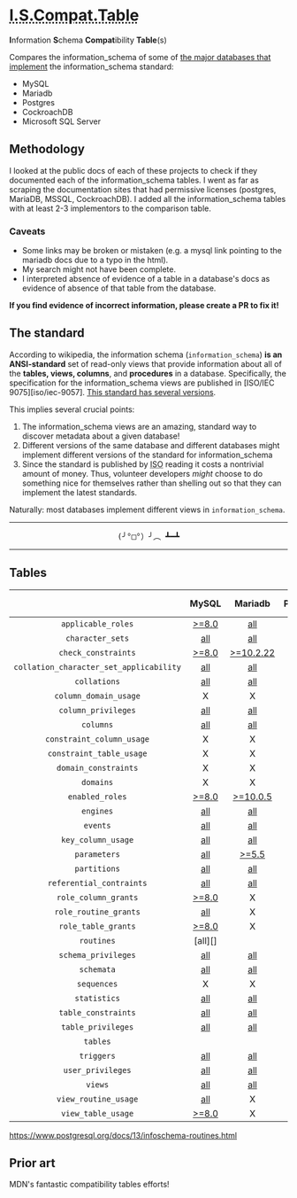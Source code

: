 <h1>
    <abbr title="Information Schema Compatibility Table">I.S.Compat.Table</abbr>
</h1>

**I**nformation **S**chema **Compat**ibility **Table**(s)

Compares the information_schema of some of [the major databases that implement][implementors] the information_schema standard:

<!-- https://insights.stackoverflow.com/survey/2021#section-most-popular-technologies-databases -->
- MySQL
- Mariadb
- Postgres
- CockroachDB
- Microsoft SQL Server
  <!-- materialize: no information_schema _documented_; it should be postgres, right? -->
  <!-- dolt? -->
  <!-- ksqldb? -->
  <!-- Presto -->
  <!-- Apache Hive -->
  <!-- IBM db2? -->
  <!-- oracle whatever? -->
  <!-- your database here! -->

## Methodology

I looked at the public docs of each of these projects to check if they documented each of the information_schema tables.
I went as far as scraping the documentation sites that had permissive licenses (postgres, MariaDB, MSSQL, CockroachDB).
I added all the information_schema tables with at least 2-3 implementors to the comparison table.

### Caveats

- Some links may be broken or mistaken (e.g. a mysql link pointing to the mariadb docs due to a typo in the html).
- My search might not have been complete.
- I interpreted absence of evidence of a table in a database's docs as evidence of absence of that table from the database.

**If you find evidence of incorrect information, please create a PR to fix it!**

## The standard

According to wikipedia, the information schema (`information_schema`) **is an ANSI-standard** set of read-only views that provide information about all of the **tables, views, columns**, and **procedures** in a database.
Specifically, the specification for the information_schema views are published in [ISO/IEC 9075][iso/iec-9057]. [This standard has several versions][version history].

This implies several crucial points:

1. The information_schema views are an amazing, standard way to discover metadata about a given database!
1. Different versions of the same database and different databases might implement different versions of the standard for information_schema
1. Since the standard is published by <abbr title="the International Standards Organization">ISO</abbr> reading it costs a nontrivial amount of money.
   Thus, volunteer developers _might_ choose to do something nice for themselves rather than shelling out so that they can implement the latest standards.

Naturally: most databases implement different views in `information_schema`.

<hr/>
<p align=center> <span style="font-family: monospace" title="flipping table"> (╯°□°）╯︵ ┻━┻</span></p>
<hr/>

<!-- ## Table of contents (spoiler: the contents are tables)
0. tables
1. `applicable_roles`
1. `character_sets`
1. `check_constraints`
1. `collation_character_set_applicability`
1. `collations`
1. `column_domain_usage`
1. `column_privileges`
1. `columns`
1. `constraint_column_usage`
1. `constraint_table_usage`
1. `domain_constraints`
1. `domains`
1. `enabled_roles`
1. `engines`
1. `events`
1. `key_column_data_store`
1. `parameters`
1. `partitions`
1. `referential_contraints`
1. `role_column_grants`
1. `role_routine_grants`
1. `role_table_grants`
1. `schema_privileges`
1. `schemata`
1. `sequences`
1. `spatial_ref_sys`
1. `statistics`
1. `table_constraints`
1. `table_privileges`
1. `triggers`
1. `user_privileges`
1. `views`
1. `view_routine_usage`
1. `view_table_usage` -->

## Tables

<!-- this should be an output of the underlying data -->
|                                         |    MySQL     |     Mariadb      | PostgreSQL |  cockroachdb  | SQL Server | [snowflake][sf] |
| :-------------------------------------: | :----------: | :--------------: | :--------: | :-----------: | :--------: | :-------------: |
|           `applicable_roles`            |  [>=8.0][my01]|       [all][ma01]| [all][pg01] |       X       |     X      |       all       |
|            `character_sets`             |    [all][my02]|       [all][ma02]| [all][pg02] |       X       |     X      |        X        |
|           `check_constraints`           |  [>=8.0][my03]| [>=10.2.22][ma03]| [all][pg03] | [>=19.2][010] |     X      |        X        |
| `collation_character_set_applicability` |    [all][my04]|       [all][ma04]| [all][pg04] |       X       |     X      |        X        |
|              `collations`               |    [all][my05]|       [all][ma05]| [all][pg05] |       X       |     X      |        X        |
|          `column_domain_usage`          |      X       |        X         | [all][pg06] |       X       | [all][018] |        X        |
|           `column_privileges`           |  [all][my07]  |       [all][ma07]| [all][pg07] |       X       | [all][022] |        X        |
|                `columns`                |  [all][my08]  |       [all][ma08]| [all][pg08] |  [all][026]   | [all][027] |       all       |
|        `constraint_column_usage`        |      X       |        X         | [all][pg09] |       X       | [all][029] |        X        |
|        `constraint_table_usage`         |      X       |        X         | [all][pg10] |       X       | [all][031] |        X        |
|          `domain_constraints`           |      X       |        X         | [all][pg11] |       X       | [all][033] |        X        |
|                `domains`                |      X       |        X         | [all][pg12] |       X       | [all][035] |        X        |
|             `enabled_roles`             | [>=8.0][036] |  [>=10.0.5][ma13]| [all][pg13] |       X       |     X      |       all       |
|                `engines`                |  [all][039]  |       [all][ma14]|     X      |       X       |     X      |        X        |
|                `events`                 |  [all][041]  |       [all][ma15]|     X      |       X       |     X      |        X        |
|           `key_column_usage`            |  [all][043]  |       [all][ma16]| [all][pg16] |  [all][046]   | [all][047] |        X        |
|              `parameters`               |  [all][048]  |     [>=5.5][ma17]| [all][pg17] |   [ X][051]   | [all][052] |        X        |
|              `partitions`               |  [all][053]  |       [all][ma18]| [all][pg18] |       X       |     X      |        X        |
|        `referential_contraints`         |  [all][056]  |       [all][ma19]| [all][pg19] |  [all][059]   | [all][060] |       all       |
|          `role_column_grants`           | [>=8.0][061] |        X         | [all][pg20] |       X       |     X      |        X        |
|          `role_routine_grants`          |  [all][063]  |        X         | [all][pg21] |       X       |     X      |        X        |
|           `role_table_grants`           | [>=8.0][065] |        X         | [all][pg22] |  [all][068]   |     X      |        X        |
|               `routines`                |       [all][]       |                  |            |               |            |
|           `schema_privileges`           |  [all][068]  |    [all][ma24]    |     X      |       X       |     X      |        X        |
|               `schemata`                |  [all][070]  |    [all][ma25]    | [all][pg25] |  [all][073]   | [all][074] |       all       |
|               `sequences`               |      X       |        X         | [all][pg26] | [>=2.0][076]  |     X      |       all       |
|              `statistics`               |  [all][077]  |    [all][ma27]    |     X      |       X       |     X      |        X        |
|           `table_constraints`           |  [all][079]  |    [all][ma28]    | [all][pg28] |  [all][082]   | [all][083] |       all       |
|           `table_privileges`            |  [all][084]  |    [all][ma29]    | [all][pg29] |  [all][087]   | [all][088] |       all       |
|                `tables`                 |              |                  |            |               |            |       all       |
|               `triggers`                |  [all][089]  |    [all][ma31]    | [all][pg31] |       X       |     X      |        X        |
|            `user_privileges`            |  [all][092]  |    [all][ma32]    |     X      |       X       |     X      |        X        |
|                 `views`                 |  [all][094]  |    [all][ma33]    | [all][pg33] |  [all][097]   | [all][098] |       all       |
|          `view_routine_usage`           |  [all][099]  |        X         | [all][pg34] |       X       |     X      |        X        |
|           `view_table_usage`            | [>=8.0][101] |        X         | [all][pg35] |       X       | [all][103] |        X        |

<!-- notes: I rounded the Cockroachdb version ranges to the minor version -->
<!-- from snowflake allegations: USAGE_PRIVILEGES? -->

https://www.postgresql.org/docs/13/infoschema-routines.html
## Prior art

MDN's fantastic compatibility tables efforts!

<!-- general links -->

[implementors]: https://en.wikipedia.org/wiki/Information_schema#Implementation
[iso/iec-9075]: https://www.iso.org/standard/63555.html
[version history]: https://en.wikipedia.org/wiki/SQL#Standardization_history

<!-- reference links -->
<!-- TODO: group by database? -->

[pg01]: https://www.postgresql.org/docs/13/infoschema-applicable-roles.html
[pg02]: https://www.postgresql.org/docs/13/infoschema-character-sets.html
[pg03]: https://www.postgresql.org/docs/13/infoschema-check-constraints.html
[pg04]: https://www.postgresql.org/docs/13/infoschema-collation-character-set-applicab.html
[pg05]: https://www.postgresql.org/docs/13/infoschema-collations.html
[pg06]: https://www.postgresql.org/docs/13/infoschema-column-domain-usage.html
[pg07]: https://www.postgresql.org/docs/13/infoschema-column-privileges.html
[pg08]: https://www.postgresql.org/docs/13/infoschema-columns.html
[pg09]: https://www.postgresql.org/docs/13/infoschema-constraint-column-usage.html
[pg10]: https://www.postgresql.org/docs/13/infoschema-constraint-table-usage.html
[pg16]: https://www.postgresql.org/docs/13/infoschema-key-column-usage.html
[pg17]: https://www.postgresql.org/docs/13/infoschema-parameters.html
[pg18]: https://www.postgresql.org/docs/13/infoschema-parameters.html
[pg19]: https://www.postgresql.org/docs/13/infoschema-referential-constraints.html
[pg20]: https://www.postgresql.org/docs/13/infoschema-role-column-grants.html
[pg35]: https://www.postgresql.org/docs/13/infoschema-view-table-usage.html
[pg34]: https://www.postgresql.org/docs/13/infoschema-view-routine-usage.html
[pg31]: https://www.postgresql.org/docs/13/infoschema-triggers.html
[pg33]: https://www.postgresql.org/docs/13/infoschema-views.html
[pg25]: https://www.postgresql.org/docs/13/infoschema-routines.html
[pg26]: https://www.postgresql.org/docs/13/infoschema-sequences.html
[pg21]: https://www.postgresql.org/docs/13/infoschema-role-routine-grants.html
[pg22]: https://www.cockroachlabs.com/docs/stable/information-schema.html#role_table_grants
[pg28]: https://www.postgresql.org/docs/13/infoschema-table-constraints.html
[pg29]: https://www.postgresql.org/docs/13/infoschema-table-privileges.html
[066]: https://www.postgresql.org/docs/13/infoschema-role-table-grants.html

[my01]: https://dev.mysql.com/doc/refman/8.0/en/information-schema-applicable-roles-table.html
[my02]: https://dev.mysql.com/doc/refman/8.0/en/information-schema-character-sets-table.html
[my03]: https://dev.mysql.com/doc/refman/8.0/en/information-schema-check-constraints-table.html
[010]: https://www.cockroachlabs.com/docs/stable/information-schema.html#check_constraints
[my04]: https://dev.mysql.com/doc/refman/5.6/en/information-schema-collation-character-set-applicability-table.html

[ma01]: https://mariadb.com/kb/en/information-schema-applicable_roles-table/
[ma02]: https://mariadb.com/kb/en/information-schema-character_sets-table/
[ma03]: https://mariadb.com/kb/en/information-schema-check_constraints-table/
[ma04]: https://mariadb.com/kb/en/information-schema-collation_character_set_applicability-table/
[ma05]: https://mariadb.com/kb/en/information-schema-collations-table/
[ma07]: https://mariadb.com/kb/en/information-schema-column_privileges-table/
[ma08]: https://mariadb.com/kb/en/information-schema-columns-table/
[ma13]: https://mariadb.com/kb/en/information-schema-enabled_roles-table/
[ma14]: https://mariadb.com/kb/en/information-schema-engines-table/
[ma15]: https://mariadb.com/kb/en/information-schema-events-table/
[ma16]: https://mariadb.com/kb/en/information-schema-key_column_usage-table/
[ma17]: https://mariadb.com/kb/en/information-schema-parameters-table/
[ma18]: https://mariadb.com/kb/en/information-schema-partitions-table/
[ma19]: https://mariadb.com/kb/en/information-schema-referential_constraints-table/


[my05]: https://dev.mysql.com/doc/refman/8.0/en/information-schema-collations-table.html
[my07]: https://dev.mysql.com/doc/refman/5.7/en/information-schema-column-privileges-table.html
[my08]: https://dev.mysql.com/doc/refman/5.7/en/information-schema-columns-table.html
[036]: https://dev.mysql.com/doc/refman/8.0/en/information-schema-enabled-roles-table.html
[039]: https://dev.mysql.com/doc/refman/5.6/en/information-schema-engines-table.html
[041]: https://dev.mysql.com/doc/refman/5.6/en/information-schema-events-table.html
[043]: https://dev.mysql.com/doc/refman/5.6/en/information-schema-key-column-usage-table.html
[048]: https://dev.mysql.com/doc/refman/5.6/en/information-schema-parameters-table.html
[053]: https://dev.mysql.com/doc/refman/8.0/en/information-schema-partitions-table.html


[018]: https://docs.microsoft.com/en-us/sql/relational-databases/system-information-schema-views/column-domain-usage-transact-sql?view=sql-server-ver15
[022]: https://docs.microsoft.com/en-us/sql/relational-databases/system-information-schema-views/column-privileges-transact-sql?view=sql-server-ver15
[026]: https://docs.microsoft.com/en-us/sql/relational-databases/system-information-schema-views/columns-transact-sql?view=sql-server-ver15
[029]: https://docs.microsoft.com/en-us/sql/relational-databases/system-information-schema-views/constraint-column-usage-transact-sql?view=sql-server-ver15
[031]: https://docs.microsoft.com/en-us/sql/relational-databases/system-information-schema-views/constraint-table-usage-transact-sql?view=sql-server-ver15
[033]: https://docs.microsoft.com/en-us/sql/relational-databases/system-information-schema-views/domain-constraints-transact-sql?view=sql-server-ver15
[035]: https://docs.microsoft.com/en-us/sql/relational-databases/system-information-schema-views/domains-transact-sql?view=sql-server-2pg6
[047]: https://docs.microsoft.com/en-us/sql/relational-databases/system-information-schema-views/key-column-usage-transact-sql?view=sql-server-ver15
[052]: https://docs.microsoft.com/en-us/sql/relational-databases/system-information-schema-views/parameters-transact-sql?view=sql-server-ver15
[060]: https://docs.microsoft.com/en-us/sql/relational-databases/system-information-schema-views/referential-constraints-transact-sql?view=sql-server-ver15

[027]: https://www.cockroachlabs.com/docs/stable/information-schema.html#columns
[046]: https://www.cockroachlabs.com/docs/stable/information-schema.html#key_column_usage
[051]: https://www.cockroachlabs.com/docs/stable/information-schema.html
[059]: https://www.cockroachlabs.com/docs/stable/information-schema.html#referential_constraints

[056]: https://dev.mysql.com/doc/refman/8.0/en/information-schema-referential-constraints-table.html
[061]: https://dev.mysql.com/doc/refman/8.0/en/information-schema-role-column-grants-table.html
[063]: https://dev.mysql.com/doc/refman/8.0/en/information-schema-role-routine-grants-table.html
[065]: https://dev.mysql.com/doc/refman/8.0/en/information-schema-role-table-grants-table.html
[068]: https://dev.mysql.com/doc/refman/5.6/en/information-schema-schema-privileges-table.html
[070]: https://dev.mysql.com/doc/refman/8.0/en/information-schema-routines-table.html

[ma24]: https://mariadb.com/kb/en/information-schema-schema_privileges-table/
[ma25]: https://mariadb.com/kb/en/information-schema-routines-table/
[ma27]: https://mariadb.com/kb/en/information-schema-statistics-table/
[ma28]: https://mariadb.com/kb/en/information-schema-table_constraints-table/
[ma29]: https://mariadb.com/kb/en/information-schema-table_privileges-table/
[ma31]: https://mariadb.com/kb/en/information-schema-triggers-table/
[ma32]: https://mariadb.com/kb/en/information-schema-user_privileges-table/

[073]: https://docs.microsoft.com/en-us/sql/relational-databases/system-information-schema-views/routines-transact-sql?view=sql-server-ver15
[074]: https://www.cockroachlabs.com/docs/stable/information-schema.html
[076]: https://www.cockroachlabs.com/docs/stable/information-schema.html#sequences
[077]: https://dev.mysql.com/doc/refman/8.0/en/information-schema-statistics-table.html
[079]: https://dev.mysql.com/doc/refman/8.0/en/information-schema-table-constraints-table.html
[082]: https://www.cockroachlabs.com/docs/stable/information-schema.html#table_constraints
[083]: https://docs.microsoft.com/en-us/sql/relational-databases/system-information-schema-views/table-constraints-transact-sql?view=sql-server-ver15
[084]: https://dev.mysql.com/doc/refman/8.0/en/information-schema-table-privileges-table.html
[087]: https://www.cockroachlabs.com/docs/stable/information-schema.html#table_privileges
[088]: https://docs.microsoft.com/en-us/sql/relational-databases/system-information-schema-views/table-privileges-transact-sql?view=sql-server-ver15
[089]: https://dev.mysql.com/doc/refman/8.0/en/information-schema-triggers-table.html
[092]: https://dev.mysql.com/doc/refman/8.0/en/information-schema-user-privileges-table.html
[094]: https://dev.mysql.com/doc/refman/8.0/en/information-schema-views-table.html
[099]: https://dev.mysql.com/doc/refman/8.0/en/information-schema-view-routine-usage-table.html
[ma33]: https://mariadb.com/kb/en/information-schema-views-table/
[097]: https://www.cockroachlabs.com/docs/stable/information-schema.html#views
[098]: https://docs.microsoft.com/en-us/sql/relational-databases/system-information-schema-views/views-transact-sql?view=sql-server-ver15
[101]: https://dev.mysql.com/doc/refman/8.0/en/information-schema-view-table-usage-table.html
[103]: https://docs.microsoft.com/en-us/sql/relational-databases/system-information-schema-views/view-table-usage-transact-sql?view=sql-server-ver15
[sf]: https://docs.snowflake.com/en/sql-reference/info-schema.html
